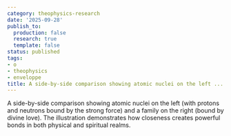 ```yaml
---
category: theophysics-research
date: '2025-09-28'
publish_to:
  production: false
  research: true
  template: false
status: published
tags:
- o
- theophysics
- enveloppe
title: A side-by-side comparison showing atomic nuclei on the left ...
---
```

   
A side-by-side comparison showing atomic nuclei on the left (with protons and neutrons bound by the strong force) and a family on the right (bound by divine love). The illustration demonstrates how closeness creates powerful bonds in both physical and spiritual realms.